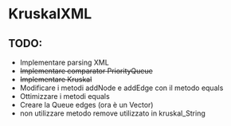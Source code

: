 # KruskalXML

## TODO:
- Implementare parsing XML
- ~~Implementare comparator PriorityQueue~~
- ~~Implementare Kruskal~~
- Modificare i metodi addNode e addEdge con il metodo equals
- Ottimizzare i metodi equals
- Creare la Queue edges (ora è un Vector)
- non utilizzare metodo remove utilizzato in kruskal_String

